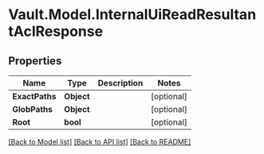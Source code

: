 # Vault.Model.InternalUiReadResultantAclResponse

## Properties

Name | Type | Description | Notes
------------ | ------------- | ------------- | -------------
**ExactPaths** | **Object** |  | [optional] 
**GlobPaths** | **Object** |  | [optional] 
**Root** | **bool** |  | [optional] 

[[Back to Model list]](../README.md#documentation-for-models) [[Back to API list]](../README.md#documentation-for-api-endpoints) [[Back to README]](../README.md)

